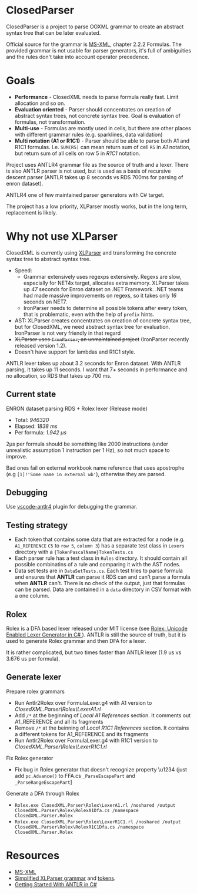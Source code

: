# ClosedParser

ClosedParser is a project to parse OOXML grammar to create an abstract syntax tree that can be later evaluated.

Official source for the grammar is [MS-XML](https://learn.microsoft.com/en-us/openspecs/office_standards/ms-xlsx/2c5dee00-eff2-4b22-92b6-0738acd4475e), chapter 2.2.2 Formulas. The provided grammar is not usable for parser generators, it's full of ambiguities and the rules don't take into account operator precedence.

# Goals

* __Performance__ - ClosedXML needs to parse formula really fast. Limit allocation and so on.
* __Evaluation oriented__ - Parser should concentrates on creation of abstract syntax trees, not concrete syntax tree. Goal is evaluation of formulas, not transformation.
* __Multi-use__ - Formulas are mostly used in cells, but there are other places with different grammar rules (e.g. sparklines, data validation)
* __Multi notation (A1 or R1C1)__ - Parser should be able to parse both A1 and R1C1 formulas. I.e. `SUM(R5)` can mean return sum of cell `R5` in _A1_ notation, but return sum of all cells on row 5 in _R1C1_ notation.

Project uses ANTLR4 grammar file as the source of truth and a lexer. There is also ANTLR parser is not used, but is used as a basis of recursive descent parser (ANTLR takes up 8 seconds vs RDS 700ms for parsing of enron dataset).

ANTLR4 one of few maintained parser generators with C# target.

The project has a low priority, XLParser mostly works, but in the long term, replacement is likely.

# Why not use XLParser

ClosedXML is currently using [XLParser](https://github.com/spreadsheetlab/XLParser) and transforming the concrete syntax tree to abstract syntax tree.

* Speed:
  * Grammar extensively uses regexps extensively. Regexs are slow, especially for NET4x target, allocates extra memory. XLParser takes up _47_ seconds for Enron dataset on .NET Framework. .NET teams had made massive improvements on regexs, so it takes only _16_ seconds on NET7.
  * IronParser needs to determine all possible tokens after every token, that is problematic, even with the help of `prefix` hints.
* AST: XLParser creates concentrates on creation of concrete syntax tree, but for ClosedXML, we need abstract syntax tree for evaluation. IronParser is not very friendly in that regard
* ~~XLParser uses `IronParser`, an unmaintained project~~ (IronParser recently released version 1.2).
* Doesn't have support for lambdas and R1C1 style.

ANTLR lexer takes up about 3.2 seconds for Enron dataset. With ANTLR parsing, it takes up 11 seconds. I want that 7+ seconds in performance and no allocation, so RDS that takes up 700 ms.

## Current state

ENRON dataset parsing RDS + Rolex lexer (Release mode)

* Total: *946320*
* Elapsed: *1838 ms*
* Per formula: *1.942 μs*

2μs per formula should be something like 2000 instructions (under unrealistic assumption 1 instruction per 1 Hz), so not much space to improve.

Bad ones fail on external workbook name reference that uses apostrophe (e.g `[1]!'Some name in external wb'`), otherwise they are parsed.

## Debugging

Use [vscode-antlr4](https://github.com/mike-lischke/vscode-antlr4/blob/master/doc/grammar-debugging.md) plugin for debugging the grammar.

## Testing strategy

* Each token that contains some data that are extracted for a node (e.g. `A1_REFERENCE` `C5` to `row 5`, `column 3`) has a separate test class in `Lexers` directory with a `{TokenPascalName}TokenTests.cs`
* Each parser rule has a test class in `Rules` directory. It should contain all possible combinatins of a rule and comparing it with the AST nodes.
* Data set tests are in `DataSetTests.cs`. Each test tries to parse formula and ensures that **ANTLR** can parse it RDS can and can't parse a formula when **ANTLR** can't. There is no check of the output, just that formulas can be parsed. Data are contained in a `data` directory in CSV format with a one column.

## Rolex

Rolex is a DFA based lexer released under MIT license (see [Rolex: Unicode Enabled Lexer Generator in C#
](https://www.codeproject.com/Articles/5257489/Rolex-Unicode-Enabled-Lexer-Generator-in-Csharp)). ANTLR is still the source of truth, but it is used to generate Rolex grammar and then DFA for a lexer.

It is rather complicated, but two times faster than ANTLR lexer (1.9 us vs 3.676 us per formula).

## Generate lexer

Prepare rolex grammars
* Run Antlr2Rolex over FormulaLexer.g4 with A1 version to *ClosedXML.Parser\Rolex\LexerA1.rl*
* Add `/*` at the beginning of *Local A1 References* section. It comments out A1_REFERENCE and all its fragments
* Remove `/*` at the beinning of *Local R1C1 References* section. It contains a different tokens for A1_REFERENCE and its fragments
* Run Antlr2Rolex over FormulaLexer.g4 with R1C1 version to *ClosedXML.Parser\Rolex\LexerR1C1.rl*

Fix Rolex generator
* Fix bug in Rolex generator that doesn't recognize property \u1234 (just add `pc.Advance()` to FFA.cs `_ParseEscapePart` and `_ParseRangeEscapePart`]

Generate a DFA through Rolex
* `Rolex.exe ClosedXML.Parser\Rolex\LexerA1.rl /noshared /output ClosedXML.Parser\Rolex\RolexA1Dfa.cs /namespace ClosedXML.Parser.Rolex`
* `Rolex.exe ClosedXML.Parser\Rolex\LexerR1C1.rl /noshared /output ClosedXML.Parser\Rolex\RolexR1C1Dfa.cs /namespace ClosedXML.Parser.Rolex`

# Resources

* [MS-XML](https://learn.microsoft.com/en-us/openspecs/office_standards/ms-xlsx/2c5dee00-eff2-4b22-92b6-0738acd4475e)
* [Simplified XLParser grammar](https://github.com/spreadsheetlab/XLParser/blob/master/doc/ebnf.pdf) and [tokens](https://github.com/spreadsheetlab/XLParser/blob/master/doc/tokens.pdf).
* [Getting Started With ANTLR in C#](https://tomassetti.me/getting-started-with-antlr-in-csharp/)
